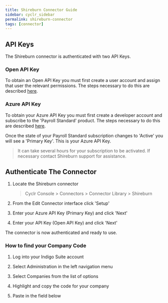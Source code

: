 ```yaml
---
title: Shireburn Connector Guide
sidebar: cyclr_sidebar
permalink: shireburn-connector
tags: [connector]
---
```


## API Keys

The Shireburn connector is authenticated with two API Keys.

### Open API Key

To obtain an Open API Key you must first create a user account and assign that user the relevant permissions. The steps necessary to do this are described [here](http://indigohelp.shireburn.com/en/articles/3203157-how-to-obtain-an-open-api-key-in-indigo-beta).

### Azure API Key

To obtain your Azure API Key you must first create a developer account and subscribe to the 'Payroll Standard' product.
The steps necessary to do this are described [here](http://indigohelp.shireburn.com/en/articles/3203147-create-your-indigo-api-developer-account-and-subscribe-to-a-product-beta).

Once the state of your Payroll Standard subscription changes to 'Active' you will see a 'Primary Key'. This is your Azure API Key.

> It can take several hours for your subscription to be activated. If necessary contact Shireburn support for assistance.

## Authenticate The Connector

1. Locate the Shireburn connector

   > Cyclr Console > Connectors > Connector Library > Shireburn

2. From the Edit Connector interface click 'Setup'

3. Enter your Azure API Key (Primary Key) and click 'Next'

4. Enter your API Key (Open API Key) and click 'Next'

The connector is now authenticated and ready to use.

### How to find your Company Code
 1. Log into your Indigo Suite account

 2. Select Administration in the left navigation menu 

 3. Select Companies from the list of options

 4. Highlight and copy the code for your company
 
 5. Paste in the field below
